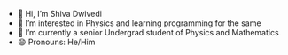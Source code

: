 - 👋 Hi, I’m Shiva Dwivedi
- 👀 I’m interested in Physics and learning programming for the same
- 🌱 I’m currently a senior Undergrad student of Physics and Mathematics
- 😄 Pronouns: He/Him

<!---
quaSi-shiva/quaSi-shiva is a ✨ special ✨ repository because its `README.md` (this file) appears on your GitHub profile.
You can click the Preview link to take a look at your changes.
--->
